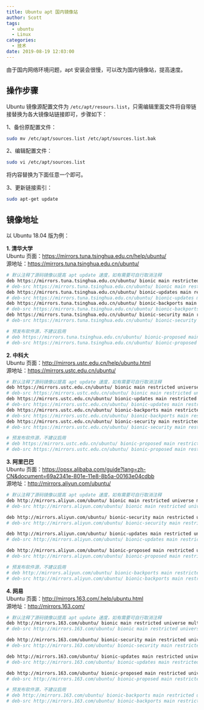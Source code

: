 ```yaml
---
title: Ubuntu apt 国内镜像站
author: Scott
tags:
  - ubuntu
  - Linux
categories:
  - 技术
date: 2019-08-19 12:03:00
---
```

由于国内网络环境问题，apt 安装会很慢，可以改为国内镜像站，提高速度。
<!--more-->

## 操作步骤
Ubuntu 镜像源配置文件为 `/etc/apt/resours.list`，只需编辑里面文件将自带链接替换为各大镜像站链接即可，步骤如下：

1、备份原配置文件：
```bash
sudo mv /etc/apt/sources.list /etc/apt/sources.list.bak
```

2、编辑配置文件：
```bash
sudo vi /etc/apt/sources.list
```
将内容替换为下面任意一个即可。

3、更新链接索引：
```bash
sudo apt-get update
```

## 镜像地址
以 Ubuntu 18.04 版为例：

**1. 清华大学**  
Ubuntu 页面：https://mirrors.tuna.tsinghua.edu.cn/help/ubuntu/  
源地址：https://mirrors.tuna.tsinghua.edu.cn/ubuntu/  
```bash
# 默认注释了源码镜像以提高 apt update 速度，如有需要可自行取消注释
deb https://mirrors.tuna.tsinghua.edu.cn/ubuntu/ bionic main restricted universe multiverse
# deb-src https://mirrors.tuna.tsinghua.edu.cn/ubuntu/ bionic main restricted universe multiverse
deb https://mirrors.tuna.tsinghua.edu.cn/ubuntu/ bionic-updates main restricted universe multiverse
# deb-src https://mirrors.tuna.tsinghua.edu.cn/ubuntu/ bionic-updates main restricted universe multiverse
deb https://mirrors.tuna.tsinghua.edu.cn/ubuntu/ bionic-backports main restricted universe multiverse
# deb-src https://mirrors.tuna.tsinghua.edu.cn/ubuntu/ bionic-backports main restricted universe multiverse
deb https://mirrors.tuna.tsinghua.edu.cn/ubuntu/ bionic-security main restricted universe multiverse
# deb-src https://mirrors.tuna.tsinghua.edu.cn/ubuntu/ bionic-security main restricted universe multiverse

# 预发布软件源，不建议启用
# deb https://mirrors.tuna.tsinghua.edu.cn/ubuntu/ bionic-proposed main restricted universe multiverse
# deb-src https://mirrors.tuna.tsinghua.edu.cn/ubuntu/ bionic-proposed main restricted universe multiverse
```

**2. 中科大**  
Ubuntu 页面：http://mirrors.ustc.edu.cn/help/ubuntu.html  
源地址：https://mirrors.ustc.edu.cn/ubuntu/  
```bash
# 默认注释了源码镜像以提高 apt update 速度，如有需要可自行取消注释
deb https://mirrors.ustc.edu.cn/ubuntu/ bionic main restricted universe multiverse
# deb-src https://mirrors.ustc.edu.cn/ubuntu/ bionic main restricted universe multiverse
deb https://mirrors.ustc.edu.cn/ubuntu/ bionic-updates main restricted universe multiverse
# deb-src https://mirrors.ustc.edu.cn/ubuntu/ bionic-updates main restricted universe multiverse
deb https://mirrors.ustc.edu.cn/ubuntu/ bionic-backports main restricted universe multiverse
# deb-src https://mirrors.ustc.edu.cn/ubuntu/ bionic-backports main restricted universe multiverse
deb https://mirrors.ustc.edu.cn/ubuntu/ bionic-security main restricted universe multiverse
# deb-src https://mirrors.ustc.edu.cn/ubuntu/ bionic-security main restricted universe multiverse

# 预发布软件源，不建议启用
# deb https://mirrors.ustc.edu.cn/ubuntu/ bionic-proposed main restricted universe multiverse
# deb-src https://mirrors.ustc.edu.cn/ubuntu/ bionic-proposed main restricted universe multiverse
```

**3. 阿里巴巴**  
Ubuntu 页面：https://opsx.alibaba.com/guide?lang=zh-CN&document=69a2341e-801e-11e8-8b5a-00163e04cdbb  
源地址：http://mirrors.aliyun.com/ubuntu/  
```bash
# 默认注释了源码镜像以提高 apt update 速度，如有需要可自行取消注释
deb http://mirrors.aliyun.com/ubuntu/ bionic main restricted universe multiverse
# deb-src http://mirrors.aliyun.com/ubuntu/ bionic main restricted universe multiverse

deb http://mirrors.aliyun.com/ubuntu/ bionic-security main restricted universe multiverse
# deb-src http://mirrors.aliyun.com/ubuntu/ bionic-security main restricted universe multiverse

deb http://mirrors.aliyun.com/ubuntu/ bionic-updates main restricted universe multiverse
# deb-src http://mirrors.aliyun.com/ubuntu/ bionic-updates main restricted universe multiverse

deb http://mirrors.aliyun.com/ubuntu/ bionic-proposed main restricted universe multiverse
# deb-src http://mirrors.aliyun.com/ubuntu/ bionic-proposed main restricted universe multiverse

# 预发布软件源，不建议启用
# deb http://mirrors.aliyun.com/ubuntu/ bionic-backports main restricted universe multiverse
# deb-src http://mirrors.aliyun.com/ubuntu/ bionic-backports main restricted universe multiverse
```

**4. 网易**  
Ubuntu 页面：http://mirrors.163.com/.help/ubuntu.html  
源地址：http://mirrors.163.com/  
```bash
# 默认注释了源码镜像以提高 apt update 速度，如有需要可自行取消注释
deb http://mirrors.163.com/ubuntu/ bionic main restricted universe multiverse
# deb-src http://mirrors.163.com/ubuntu/ bionic main restricted universe multiverse

deb http://mirrors.163.com/ubuntu/ bionic-security main restricted universe multiverse
# deb-src http://mirrors.163.com/ubuntu/ bionic-security main restricted universe multiverse

deb http://mirrors.163.com/ubuntu/ bionic-updates main restricted universe multiverse
# deb-src http://mirrors.163.com/ubuntu/ bionic-updates main restricted universe multiverse

deb http://mirrors.163.com/ubuntu/ bionic-proposed main restricted universe multiverse
# deb-src http://mirrors.163.com/ubuntu/ bionic-proposed main restricted universe multiverse

# 预发布软件源，不建议启用
# deb http://mirrors.163.com/ubuntu/ bionic-backports main restricted universe multiverse
# deb-src http://mirrors.163.com/ubuntu/ bionic-backports main restricted universe multiverse
```